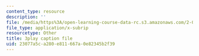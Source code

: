 ```yaml
---
content_type: resource
description: ''
file: /media/https%3A/open-learning-course-data-rc.s3.amazonaws.com/2-003sc-engineering-dynamics-fall-2011/23077a5ca280e811667a0e82345b2f39_OxcCPTc_bXw.srt
file_type: application/x-subrip
resourcetype: Other
title: 3play caption file
uid: 23077a5c-a280-e811-667a-0e82345b2f39
---
```

